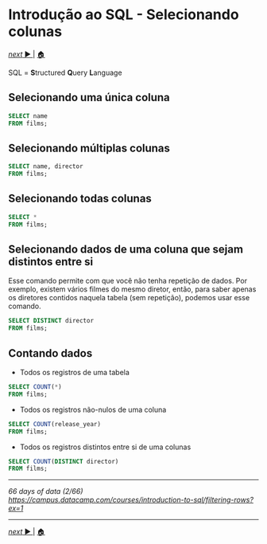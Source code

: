 # Introdução ao SQL - Selecionando colunas

[ _next_ ▶️ ](https://github.com/fegvilela/til/blob/main/sql/02-filtering-rows-pt1.md) | [ 🏠 ](https://github.com/fegvilela/til/tree/main/sql)

SQL = **S**tructured **Q**uery **L**anguage

## Selecionando uma única coluna

```sql
SELECT name
FROM films;
```

## Selecionando múltiplas colunas

```sql
SELECT name, director
FROM films;
```

## Selecionando todas colunas

```sql
SELECT *
FROM films;
```

## Selecionando dados de uma coluna que sejam distintos entre si

Esse comando permite com que você não tenha repetição de dados. Por exemplo, existem vários filmes do mesmo diretor, então, para saber apenas os diretores contidos naquela tabela (sem repetição), podemos usar esse comando.

```sql
SELECT DISTINCT director
FROM films;
```

## Contando dados

- Todos os registros de uma tabela

```sql
SELECT COUNT(*)
FROM films;
```

- Todos os registros não-nulos de uma coluna

```sql
SELECT COUNT(release_year)
FROM films;
```

- Todos os registros distintos entre si de uma colunas

```sql
SELECT COUNT(DISTINCT director)
FROM films;
```

---

_66 days of data (2/66) \
https://campus.datacamp.com/courses/introduction-to-sql/filtering-rows?ex=1_

---

[ _next_ ▶️ ](https://github.com/fegvilela/til/blob/main/sql/02-filtering-rows-pt1.md) | [ 🏠 ](https://github.com/fegvilela/til/tree/main/sql)
